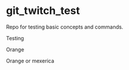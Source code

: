 # git_twitch_test
Repo for testing basic concepts and commands.

Testing

Orange

Orange or mexerica
